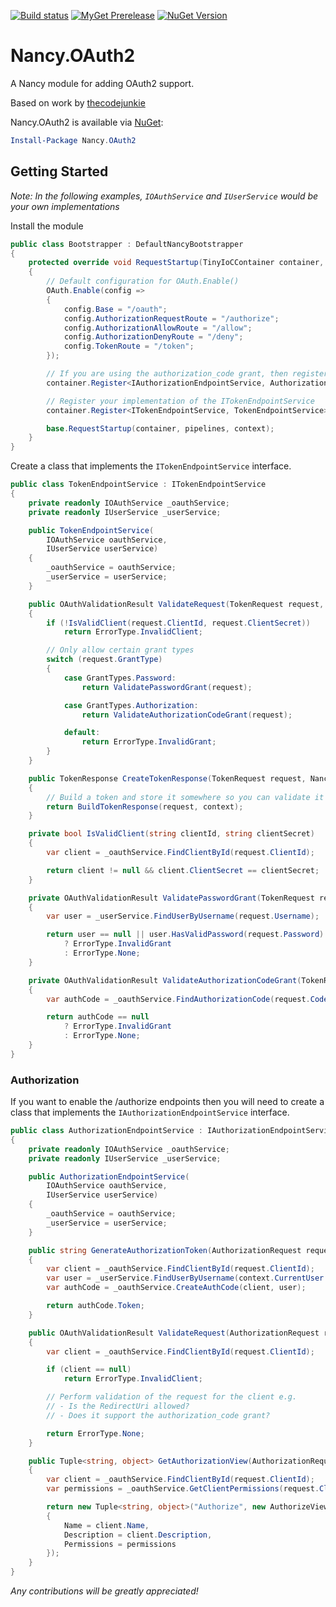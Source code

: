 [![Build status](https://ci.appveyor.com/api/projects/status/850jf5qhe5gxnepo/branch/master?svg=true)](https://ci.appveyor.com/project/mrstebo/nancy-oauth2/branch/master) [![MyGet Prerelease](https://img.shields.io/myget/mrstebo/v/Nancy.OAuth2.svg?label=MyGet_Prerelease)](https://www.myget.org/feed/mrstebo/package/nuget/Nancy.OAuth2) [![NuGet Version](https://img.shields.io/nuget/v/Nancy.OAuth2.svg)](https://www.nuget.org/packages/Nancy.OAuth2/)

# Nancy.OAuth2
A Nancy module for adding OAuth2 support.

Based on work by [thecodejunkie](https://github.com/thecodejunkie/Nancy.OAuth2)

Nancy.OAuth2 is available via [NuGet](https://www.nuget.org/packages/Nancy.OAuth2/):
```PowerShell
Install-Package Nancy.OAuth2
```

## Getting Started

*Note: In the following examples, `IOAuthService` and `IUserService` would be your own implementations*

Install the module
```csharp
public class Bootstrapper : DefaultNancyBootstrapper
{
    protected override void RequestStartup(TinyIoCContainer container, IPipelines pipelines, NancyContext context)
    {
        // Default configuration for OAuth.Enable()
        OAuth.Enable(config =>
        {
            config.Base = "/oauth";
            config.AuthorizationRequestRoute = "/authorize";
            config.AuthorizationAllowRoute = "/allow";
            config.AuthorizationDenyRoute = "/deny";
            config.TokenRoute = "/token";
        });

        // If you are using the authorization_code grant, then register your implementation
        container.Register<IAuthorizationEndpointService, AuthorizationEndpointService>();

        // Register your implementation of the ITokenEndpointService
        container.Register<ITokenEndpointService, TokenEndpointService>();

        base.RequestStartup(container, pipelines, context);
    }
}
```

Create a class that implements the `ITokenEndpointService` interface.

```csharp
public class TokenEndpointService : ITokenEndpointService
{
    private readonly IOAuthService _oauthService;
    private readonly IUserService _userService;

    public TokenEndpointService(
        IOAuthService oauthService,
        IUserService userService)
    {
        _oauthService = oauthService;
        _userService = userService;
    }

    public OAuthValidationResult ValidateRequest(TokenRequest request, NancyContext context)
    {
        if (!IsValidClient(request.ClientId, request.ClientSecret))
            return ErrorType.InvalidClient;

        // Only allow certain grant types
        switch (request.GrantType)
        {
            case GrantTypes.Password:
                return ValidatePasswordGrant(request);

            case GrantTypes.Authorization:
                return ValidateAuthorizationCodeGrant(request);

            default:
                return ErrorType.InvalidGrant;
        }
    }

    public TokenResponse CreateTokenResponse(TokenRequest request, NancyContext context)
    {
        // Build a token and store it somewhere so you can validate it later
        return BuildTokenResponse(request, context);
    }

    private bool IsValidClient(string clientId, string clientSecret)
    {
        var client = _oauthService.FindClientById(request.ClientId);

        return client != null && client.ClientSecret == clientSecret;
    }

    private OAuthValidationResult ValidatePasswordGrant(TokenRequest request)
    {
        var user = _userService.FindUserByUsername(request.Username);

        return user == null || user.HasValidPassword(request.Password)
            ? ErrorType.InvalidGrant
            : ErrorType.None;
    }

    private OAuthValidationResult ValidateAuthorizationCodeGrant(TokenRequest request)
    {
        var authCode = _oauthService.FindAuthorizationCode(request.Code);

        return authCode == null
            ? ErrorType.InvalidGrant
            : ErrorType.None;
    }
}
```

### Authorization

If you want to enable the /authorize endpoints then you will need to create a
class that implements the `IAuthorizationEndpointService` interface.

```csharp
public class AuthorizationEndpointService : IAuthorizationEndpointService
{
    private readonly IOAuthService _oauthService;
    private readonly IUserService _userService;

    public AuthorizationEndpointService(
        IOAuthService oauthService,
        IUserService userService)
    {
        _oauthService = oauthService;
        _userService = userService;
    }

    public string GenerateAuthorizationToken(AuthorizationRequest request, NancyContext context)
    {
        var client = _oauthService.FindClientById(request.ClientId);
        var user = _userService.FindUserByUsername(context.CurrentUser.UserName);
        var authCode = _oauthService.CreateAuthCode(client, user);

        return authCode.Token;
    }

    public OAuthValidationResult ValidateRequest(AuthorizationRequest request, NancyContext context)
    {
        var client = _oauthService.FindClientById(request.ClientId);

        if (client == null)
            return ErrorType.InvalidClient;

        // Perform validation of the request for the client e.g.
        // - Is the RedirectUri allowed?
        // - Does it support the authorization_code grant?

        return ErrorType.None;
    }

    public Tuple<string, object> GetAuthorizationView(AuthorizationRequest request, NancyContext context)
    {
        var client = _oauthService.FindClientById(request.ClientId);
        var permissions = _oauthService.GetClientPermissions(request.ClientId);

        return new Tuple<string, object>("Authorize", new AuthorizeViewModel
        {
            Name = client.Name,
            Description = client.Description,
            Permissions = permissions
        });
    }
}
```

_Any contributions will be greatly appreciated!_
